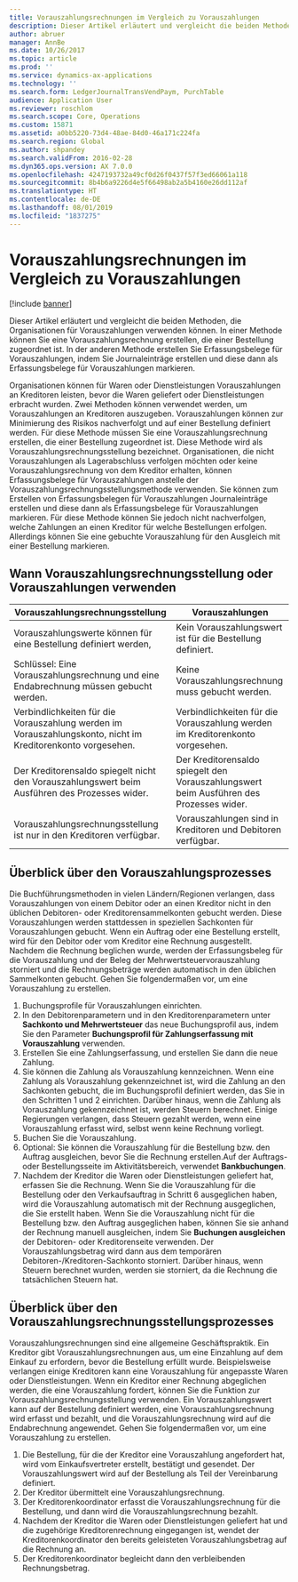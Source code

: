 ```yaml
---
title: Vorauszahlungsrechnungen im Vergleich zu Vorauszahlungen
description: Dieser Artikel erläutert und vergleicht die beiden Methoden, die Organisationen für Vorauszahlungen verwenden können. In einer Methode können Sie eine Vorauszahlungsrechnung erstellen, die einer Bestellung zugeordnet ist. In der anderen Methode erstellen Sie Erfassungsbelege für Vorauszahlungen, indem Sie Journaleinträge erstellen und diese dann als Erfassungsbelege für Vorauszahlungen markieren.
author: abruer
manager: AnnBe
ms.date: 10/26/2017
ms.topic: article
ms.prod: ''
ms.service: dynamics-ax-applications
ms.technology: ''
ms.search.form: LedgerJournalTransVendPaym, PurchTable
audience: Application User
ms.reviewer: roschlom
ms.search.scope: Core, Operations
ms.custom: 15871
ms.assetid: a0bb5220-73d4-48ae-84d0-46a171c224fa
ms.search.region: Global
ms.author: shpandey
ms.search.validFrom: 2016-02-28
ms.dyn365.ops.version: AX 7.0.0
ms.openlocfilehash: 4247193732a49cf0d26f0437f57f3ed66061a118
ms.sourcegitcommit: 8b4b6a9226d4e5f66498ab2a5b4160e26dd112af
ms.translationtype: HT
ms.contentlocale: de-DE
ms.lasthandoff: 08/01/2019
ms.locfileid: "1837275"
---
```

# <a name="prepayment-invoices-vs-prepayments"></a>Vorauszahlungsrechnungen im Vergleich zu Vorauszahlungen

[!include [banner](../includes/banner.md)]

Dieser Artikel erläutert und vergleicht die beiden Methoden, die Organisationen für Vorauszahlungen verwenden können. In einer Methode können Sie eine Vorauszahlungsrechnung erstellen, die einer Bestellung zugeordnet ist. In der anderen Methode erstellen Sie Erfassungsbelege für Vorauszahlungen, indem Sie Journaleinträge erstellen und diese dann als Erfassungsbelege für Vorauszahlungen markieren.

Organisationen können für Waren oder Dienstleistungen Vorauszahlungen an Kreditoren leisten, bevor die Waren geliefert oder Dienstleistungen erbracht wurden. Zwei Methoden können verwendet werden, um Vorauszahlungen an Kreditoren auszugeben. Vorauszahlungen können zur Minimierung des Risikos nachverfolgt und auf einer Bestellung definiert werden. Für diese Methode müssen Sie eine Vorauszahlungsrechnung erstellen, die einer Bestellung zugeordnet ist. Diese Methode wird als Vorauszahlungsrechnungsstellung bezeichnet. Organisationen, die nicht Vorauszahlungen als Lagerabschluss verfolgen möchten oder keine Vorauszahlungsrechnung von dem Kreditor erhalten, können Erfassungsbelege für Vorauszahlungen anstelle der Vorauszahlungsrechnungsstellungsmethode verwenden. Sie können zum Erstellen von Erfassungsbelegen für Vorauszahlungen Journaleinträge erstellen und diese dann als Erfassungsbelege für Vorauszahlungen markieren. Für diese Methode können Sie jedoch nicht nachverfolgen, welche Zahlungen an einen Kreditor für welche Bestellungen erfolgen. Allerdings können Sie eine gebuchte Vorauszahlung für den Ausgleich mit einer Bestellung markieren.

## <a name="when-to-use-prepayment-invoicing-vs-prepayments"></a>Wann Vorauszahlungsrechnungsstellung oder Vorauszahlungen verwenden

| Vorauszahlungsrechnungsstellung                                                                | Vorauszahlungen                                                              |
|-------------------------------------------------------------------------------------|--------------------------------------------------------------------------|
| Vorauszahlungswerte können für eine Bestellung definiert werden,                                    | Kein Vorauszahlungswert ist für die Bestellung definiert.                    |
| Schlüssel: Eine Vorauszahlungsrechnung und eine Endabrechnung müssen gebucht werden.                       | Keine Vorauszahlungsrechnung muss gebucht werden.                                    |
| Verbindlichkeiten für die Vorauszahlung werden im Vorauszahlungskonto, nicht im Kreditorenkonto vorgesehen. | Verbindlichkeiten für die Vorauszahlung werden im Kreditorenkonto vorgesehen.                  |
| Der Kreditorensaldo spiegelt nicht den Vorauszahlungswert beim Ausführen des Prozesses wider.     | Der Kreditorensaldo spiegelt den Vorauszahlungswert beim Ausführen des Prozesses wider. |
| Vorauszahlungsrechnungsstellung ist nur in den Kreditoren verfügbar.                         | Vorauszahlungen sind in Kreditoren und Debitoren verfügbar.    |

## <a name="overview-of-the-prepayment-process"></a>Überblick über den Vorauszahlungsprozesses
Die Buchführungsmethoden in vielen Ländern/Regionen verlangen, dass Vorauszahlungen von einem Debitor oder an einen Kreditor nicht in den üblichen Debitoren- oder Kreditorensammelkonten gebucht werden. Diese Vorauszahlungen werden stattdessen in speziellen Sachkonten für Vorauszahlungen gebucht. Wenn ein Auftrag oder eine Bestellung erstellt, wird für den Debitor oder vom Kreditor eine Rechnung ausgestellt. Nachdem die Rechnung beglichen wurde, werden der Erfassungsbeleg für die Vorauszahlung und der Beleg der Mehrwertsteuervorauszahlung storniert und die Rechnungsbeträge werden automatisch in den üblichen Sammelkonten gebucht. Gehen Sie folgendermaßen vor, um eine Vorauszahlung zu erstellen.

1.  Buchungsprofile für Vorauszahlungen einrichten.
2.  In den Debitorenparametern und in den Kreditorenparametern unter **Sachkonto und Mehrwertsteuer** das neue Buchungsprofil aus, indem Sie den Parameter **Buchungsprofil für Zahlungserfassung mit Vorauszahlung** verwenden.
3.  Erstellen Sie eine Zahlungserfassung, und erstellen Sie dann die neue Zahlung.
4.  Sie können die Zahlung als Vorauszahlung kennzeichnen. Wenn eine Zahlung als Vorauszahlung gekennzeichnet ist, wird die Zahlung an den Sachkonten gebucht, die im Buchungsprofil definiert werden, das Sie in den Schritten 1 und 2 einrichten. Darüber hinaus, wenn die Zahlung als Vorauszahlung gekennzeichnet ist, werden Steuern berechnet. Einige Regierungen verlangen, dass Steuern gezahlt werden, wenn eine Vorauszahlung erfasst wird, selbst wenn keine Rechnung vorliegt.
5.  Buchen Sie die Vorauszahlung.
6.  Optional: Sie können die Vorauszahlung für die Bestellung bzw. den Auftrag ausgleichen, bevor Sie die Rechnung erstellen.Auf der Auftrags- oder Bestellungsseite im Aktivitätsbereich, verwendet **Bankbuchungen**.
7.  Nachdem der Kreditor die Waren oder Dienstleistungen geliefert hat, erfassen Sie die Rechnung. Wenn Sie die Vorauszahlung für die Bestellung oder den Verkaufsauftrag in Schritt 6 ausgeglichen haben, wird die Vorauszahlung automatisch mit der Rechnung ausgeglichen, die Sie erstellt haben. Wenn Sie die Vorauszahlung nicht für die Bestellung bzw. den Auftrag ausgeglichen haben, können Sie sie anhand der Rechnung manuell ausgleichen, indem Sie **Buchungen ausgleichen** der Debitoren- oder Kreditorenseite verwenden. Der Vorauszahlungsbetrag wird dann aus dem temporären Debitoren-/Kreditoren-Sachkonto storniert. Darüber hinaus, wenn Steuern berechnet wurden, werden sie storniert, da die Rechnung die tatsächlichen Steuern hat.

## <a name="overview-of-the-prepayment-invoicing-process"></a>Überblick über den Vorauszahlungsrechnungsstellungsprozesses
Vorauszahlungsrechnungen sind eine allgemeine Geschäftspraktik. Ein Kreditor gibt Vorauszahlungsrechnungen aus, um eine Einzahlung auf dem Einkauf zu erfordern, bevor die Bestellung erfüllt wurde. Beispielsweise verlangen einige Kreditoren kann eine Vorauszahlung für angepasste Waren oder Dienstleistungen. Wenn ein Kreditor einer Rechnung abgeglichen werden, die eine Vorauszahlung fordert, können Sie die Funktion zur Vorauszahlungsrechnungsstellung verwenden. Ein Vorauszahlungswert kann auf der Bestellung definiert werden, eine Vorauszahlungsrechnung wird erfasst und bezahlt, und die Vorauszahlungsrechnung wird auf die Endabrechnung angewendet. Gehen Sie folgendermaßen vor, um eine Vorauszahlung zu erstellen.

1.  Die Bestellung, für die der Kreditor eine Vorauszahlung angefordert hat, wird vom Einkaufsvertreter erstellt, bestätigt und gesendet. Der Vorauszahlungswert wird auf der Bestellung als Teil der Vereinbarung definiert.
2.  Der Kreditor übermittelt eine Vorauszahlungsrechnung.
3.  Der Kreditorenkoordinator erfasst die Vorauszahlungsrechnung für die Bestellung, und dann wird die Vorauszahlungsrechnung bezahlt.
4.  Nachdem der Kreditor die Waren oder Dienstleistungen geliefert hat und die zugehörige Kreditorenrechnung eingegangen ist, wendet der Kreditorenkoordinator den bereits geleisteten Vorauszahlungsbetrag auf die Rechnung an.
5.  Der Kreditorenkoordinator begleicht dann den verbleibenden Rechnungsbetrag.





